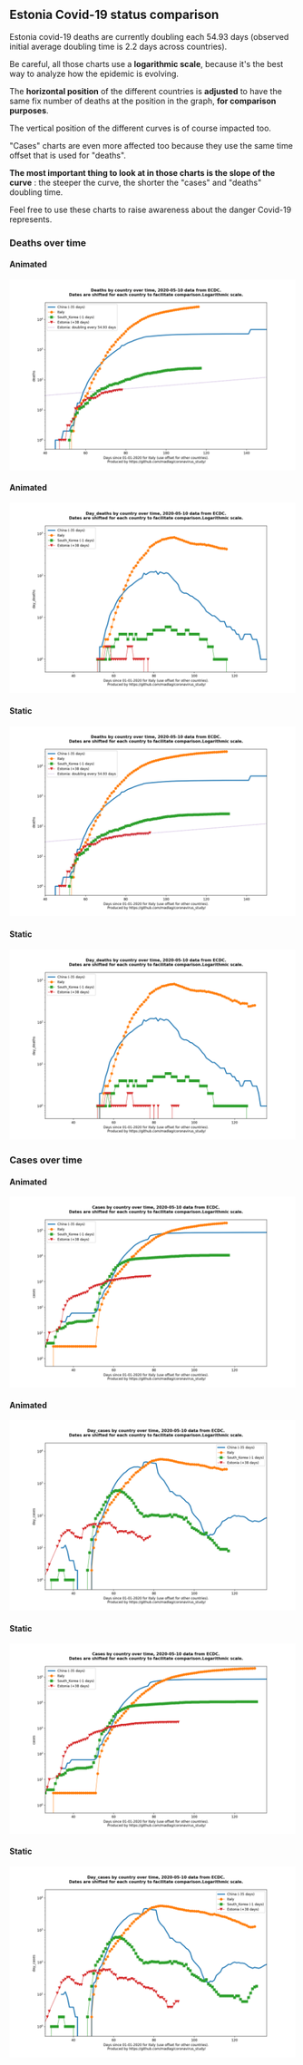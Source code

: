## Estonia Covid-19 status comparison 

Estonia covid-19 deaths are currently doubling each 54.93 days (observed initial average doubling time is 2.2 days across countries).



Be careful, all those charts use a **logarithmic scale**, because it's the best way to analyze how the epidemic is evolving.
 
The **horizontal position** of the different countries is **adjusted** to have the same fix number of deaths at the position in the graph, **for comparison purposes**.

The vertical position of the different curves is of course impacted too.

"Cases" charts are even more affected too because they use the same time offset that is used for "deaths".

**The most important thing to look at in those charts is the slope of the curve** : the steeper the curve, the shorter the "cases" and "deaths" doubling time.

Feel free to use these charts to raise awareness about the danger Covid-19 represents. 


 
### Deaths over time
 
#### Animated
![Estonia covid-19 deaths animated chart](https://raw.githubusercontent.com/madlag/coronavirus_study/master/notebooks/graphs/2020-05-10/countries/Estonia/2020-05-10_Estonia_deaths.gif "Estonia covid-19 deaths animated chart")   
 
#### Animated
![Estonia covid-19 daily deaths animated chart](https://raw.githubusercontent.com/madlag/coronavirus_study/master/notebooks/graphs/2020-05-10/countries/Estonia/2020-05-10_Estonia_day_deaths.gif "Estonia covid-19 day_deaths animated chart")   
 
#### Static
![Estonia covid-19 deaths static chart](https://raw.githubusercontent.com/madlag/coronavirus_study/master/notebooks/graphs/2020-05-10/countries/Estonia/2020-05-10_Estonia_deaths.png "Estonia covid-19 deaths static chart")   
 
#### Static
![Estonia covid-19 daily deaths static chart](https://raw.githubusercontent.com/madlag/coronavirus_study/master/notebooks/graphs/2020-05-10/countries/Estonia/2020-05-10_Estonia_day_deaths.png "Estonia covid-19 day_deaths static chart")   

 
### Cases over time
 
#### Animated
![Estonia covid-19 cases animated chart](https://raw.githubusercontent.com/madlag/coronavirus_study/master/notebooks/graphs/2020-05-10/countries/Estonia/2020-05-10_Estonia_cases.gif "Estonia covid-19 cases animated chart")   
 
#### Animated
![Estonia covid-19 daily cases animated chart](https://raw.githubusercontent.com/madlag/coronavirus_study/master/notebooks/graphs/2020-05-10/countries/Estonia/2020-05-10_Estonia_day_cases.gif "Estonia covid-19 day_cases animated chart")   
 
#### Static
![Estonia covid-19 cases static chart](https://raw.githubusercontent.com/madlag/coronavirus_study/master/notebooks/graphs/2020-05-10/countries/Estonia/2020-05-10_Estonia_cases.png "Estonia covid-19 cases static chart")   
 
#### Static
![Estonia covid-19 daily cases static chart](https://raw.githubusercontent.com/madlag/coronavirus_study/master/notebooks/graphs/2020-05-10/countries/Estonia/2020-05-10_Estonia_day_cases.png "Estonia covid-19 day_cases static chart")   

